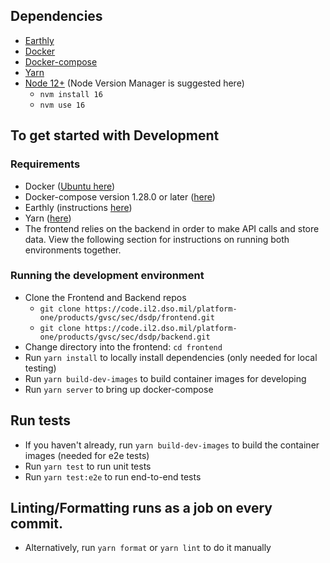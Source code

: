 ## Dependencies
- [Earthly](https://earthly.dev/get-earthly)
- [Docker](https://docs.docker.com/engine/install/)
- [Docker-compose](https://docs.docker.com/compose/install/)
- [Yarn](https://classic.yarnpkg.com/lang/en/docs/install/#debian-stable)
- [Node 12+](https://github.com/nvm-sh/nvm) (Node Version Manager is suggested here)
  - `nvm install 16`
  - `nvm use 16`


## To get started with Development
### Requirements
  - Docker ([Ubuntu here](https://docs.docker.com/engine/install/ubuntu/))
  - Docker-compose version 1.28.0 or later ([here](https://docs.docker.com/compose/install/))
  - Earthly (instructions [here](https://earthly.dev/get-earthly))
  - Yarn ([here](https://classic.yarnpkg.com/lang/en/docs/install/#debian-stable))
  - The frontend relies on the backend in order to make API calls and store data. View the following section for instructions on running both environments together.  
### Running the development environment
- Clone the Frontend and Backend repos
  - `git clone https://code.il2.dso.mil/platform-one/products/gvsc/sec/dsdp/frontend.git`
  - `git clone https://code.il2.dso.mil/platform-one/products/gvsc/sec/dsdp/backend.git`
- Change directory into the frontend: `cd frontend`
- Run `yarn install` to locally install dependencies (only needed for local testing)
- Run `yarn build-dev-images` to build container images for developing
- Run `yarn server` to bring up docker-compose

## Run tests
- If you haven't already, run `yarn build-dev-images` to build the container images (needed for e2e tests)
- Run `yarn test` to run unit tests
- Run `yarn test:e2e` to run end-to-end tests

## Linting/Formatting runs as a job on every commit.
- Alternatively, run `yarn format` or `yarn lint` to do it manually
